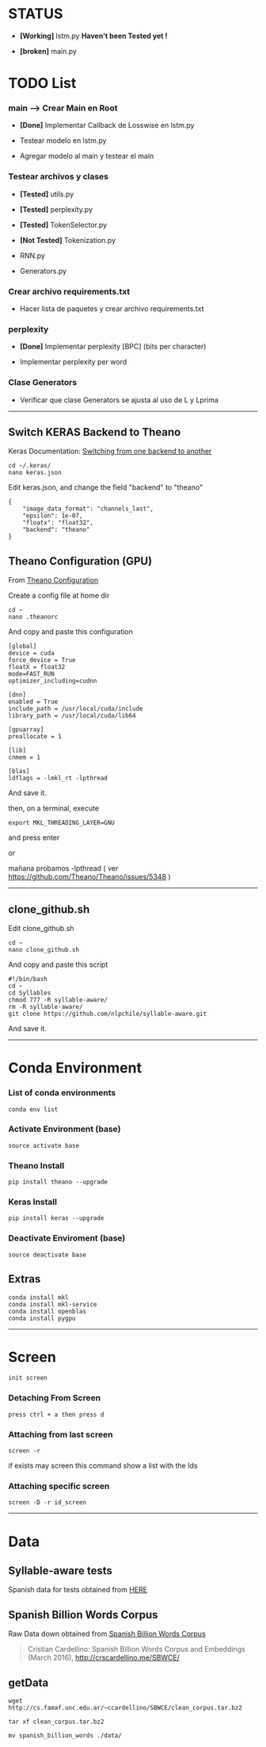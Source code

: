 # STATUS

*  **[Working]** lstm.py **Haven't been Tested yet !**

* **[broken]** main.py

# TODO List


### main --> Crear Main en Root

* **[Done]** Implementar Callback de Losswise en lstm.py

* Testear modelo en lstm.py

* Agregar modelo al main y testear el main


### Testear archivos y clases

* **[Tested]** utils.py

* **[Tested]** perplexity.py

* **[Tested]** TokenSelector.py

* **[Not Tested]** Tokenization.py

* RNN.py

* Generators.py


### Crear archivo requirements.txt

* Hacer lista de paquetes y crear archivo requirements.txt


### perplexity

* **[Done]** Implementar perplexity [BPC] (bits per character)

* Implementar perplexity per word


### Clase Generators

* Verificar que clase Generators se ajusta al uso de L y Lprima


---


## Switch KERAS Backend to Theano

Keras Documentation: [Switching from one backend to another](https://keras.io/backend/#switching-from-one-backend-to-another)


```
cd ~/.keras/
nano keras.json

```

Edit keras.json, and change the field "backend" to "theano"

```
{
    "image_data_format": "channels_last",
    "epsilon": 1e-07,
    "floatx": "float32",
    "backend": "theano"
}
```

## Theano Configuration (GPU)

From [Theano Configuration](http://deeplearning.net/software/theano/library/config.html)

Create a config file at home dir

```
cd ~
nano .theanorc
```

And copy and paste this configuration

```
[global]
device = cuda
force_device = True
floatX = float32
mode=FAST_RUN
optimizer_including=cudnn

[dnn]
enabled = True
include_path = /usr/local/cuda/include
library_path = /usr/local/cuda/lib64

[gpuarray]
preallocate = 1

[lib]
cnmem = 1

[blas]
ldflags = -lmkl_rt -lpthread

```

And save it.

then, on a terminal, execute

```
export MKL_THREADING_LAYER=GNU
```
and press enter

or

mañana probamos -lpthread ( ver https://github.com/Theano/Theano/issues/5348 )

---

## clone_github.sh


Edit clone_github.sh

```
cd ~
nano clone_github.sh
```

And copy and paste this script

```
#!/bin/bash
cd ~
cd Syllables
chmod 777 -R syllable-aware/
rm -R syllable-aware/
git clone https://github.com/nlpchile/syllable-aware.git
```

And save it.


---
# Conda Environment


### List of conda environments

```
conda env list
```

### Activate Environment (base)

```
source activate base
```

### Theano Install

```
pip install theano --upgrade
```

### Keras Install

```
pip install keras --upgrade
```

### Deactivate Enviroment (base)

```
source deactivate base
```


## Extras

```
conda install mkl
conda install mkl-service
conda install openblas
conda install pygpu
```

---
# Screen

```
init screen
```

### Detaching From Screen

```
press ctrl + a then press d
```

### Attaching from last screen 

```
screen -r
```
if exists may screen this command show a list with the Ids

### Attaching specific screen

```
screen -D -r id_screen
```

---

# Data

## Syllable-aware tests

Spanish data for tests obtained from [HERE](https://github.com/yoonkim/lstm-char-cnn/blob/master/get_data.sh)


## Spanish Billion Words Corpus

Raw Data down obtained from [Spanish Billion Words Corpus](http://cs.famaf.unc.edu.ar/~ccardellino/SBWCE/clean_corpus.tar.bz2)

> Cristian Cardellino: Spanish Billion Words Corpus and Embeddings (March 2016), http://crscardellino.me/SBWCE/


## getData

```
wget http://cs.famaf.unc.edu.ar/~ccardellino/SBWCE/clean_corpus.tar.bz2

tar xf clean_corpus.tar.bz2

mv spanish_billion_words ./data/
```
